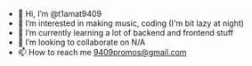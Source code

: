 - 👋 Hi, I’m @t1amat9409
- 👀 I’m interested in making music, coding (I'm bit lazy at night)
- 🌱 I’m currently learning a lot of backend and frontend stuff
- 💞️ I’m looking to collaborate on N/A
- 📫 How to reach me 9409promos@gmail.com

<!---
t1amat9409/t1amat9409 is a ✨ special ✨ repository because its `README.md` (this file) appears on your GitHub profile.
You can click the Preview link to take a look at your changes.
--->
